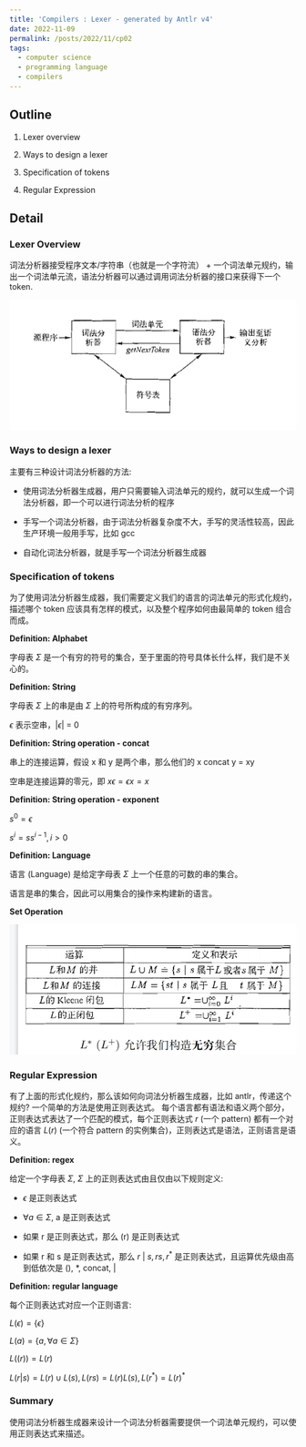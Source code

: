 ```yaml
---
title: 'Compilers : Lexer - generated by Antlr v4'
date: 2022-11-09
permalink: /posts/2022/11/cp02
tags:
  - computer science
  - programming language
  - compilers
---
```


## Outline

1. Lexer overview

2. Ways to design a lexer

3. Specification of tokens

4. Regular Expression

## Detail

### Lexer Overview

词法分析器接受程序文本/字符串（也就是一个字符流） + 一个词法单元规约，输出一个词法单元流，语法分析器可以通过调用词法分析器的接口来获得下一个 token.

![](https://github.com/SUNLIFAN/images/blob/main/post/cp021.png?raw=true)

### Ways to design a lexer

主要有三种设计词法分析器的方法:

- 使用词法分析器生成器，用户只需要输入词法单元的规约，就可以生成一个词法分析器，即一个可以进行词法分析的程序

- 手写一个词法分析器，由于词法分析器复杂度不大，手写的灵活性较高，因此生产环境一般用手写，比如 gcc

- 自动化词法分析器，就是手写一个词法分析器生成器

### Specification of tokens

为了使用词法分析器生成器，我们需要定义我们的语言的词法单元的形式化规约，描述哪个 token 应该具有怎样的模式，以及整个程序如何由最简单的 token 组合而成。

**Definition: Alphabet**

字母表 $\Sigma$ 是一个有穷的符号的集合，至于里面的符号具体长什么样，我们是不关心的。

**Definition: String**

字母表 $\Sigma$ 上的串是由 $\Sigma$ 上的符号所构成的有穷序列。

$\epsilon$ 表示空串，|$\epsilon$| = 0

**Definition: String operation - concat**

串上的连接运算，假设 x 和 y 是两个串，那么他们的 x concat y = xy

空串是连接运算的零元，即 $x\epsilon = \epsilon x = x$

**Definition: String operation - exponent**

$s^0 = \epsilon$

$s^i = s s^{i-1}, i > 0$

**Definition: Language**

语言 (Language) 是给定字母表 $\Sigma$ 上一个任意的可数的串的集合。

语言是串的集合，因此可以用集合的操作来构建新的语言。

**Set Operation**

![](https://github.com/SUNLIFAN/images/blob/main/post/cp022.png?raw=true)

### Regular Expression

有了上面的形式化规约，那么该如何向词法分析器生成器，比如 antlr，传递这个规约? 一个简单的方法是使用正则表达式。
每个语言都有语法和语义两个部分，正则表达式表达了一个匹配的模式，每个正则表达式 $r$ (一个 pattern) 都有一个对应的语言  $L(r)$ (一个符合 pattern 的实例集合)，正则表达式是语法，正则语言是语义。

**Definition: regex**

给定一个字母表 $\Sigma$, $\Sigma$ 上的正则表达式由且仅由以下规则定义:

- $\epsilon$ 是正则表达式

- $\forall a\in \Sigma$, a 是正则表达式

- 如果 r 是正则表达式，那么 (r) 是正则表达式

- 如果 r 和 s 是正则表达式，那么 $r$ | $s, rs, r^*$ 是正则表达式，且运算优先级由高到低依次是 (), *, concat, |

**Definition: regular language**

每个正则表达式对应一个正则语言:

$L(\epsilon) = \{\epsilon\}$

$L(a) = \{a, \forall a \in \Sigma\}$

$L((r)) = L(r)$

$L(r|s) = L(r) \cup L(s), L(rs) = L(r)L(s), L(r^*) = L(r)^*$

### Summary

使用词法分析器生成器来设计一个词法分析器需要提供一个词法单元规约，可以使用正则表达式来描述。